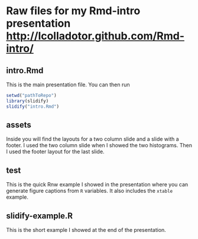 # Raw files for my Rmd-intro presentation http://lcolladotor.github.com/Rmd-intro/

## intro.Rmd

This is the main presentation file. You can then run
```r
setwd("pathToRepo")
library(slidify)
slidify("intro.Rmd")
```

## assets

Inside you will find the layouts for a two column slide and a slide with a footer. I used the two column slide when I showed the two histograms. Then I used the footer layout for the last slide.

## test

This is the quick Rnw example I showed in the presentation where you can generate figure captions from `R` variables. It also includes the `xtable` example.

## slidify-example.R

This is the short example I showed at the end of the presentation.